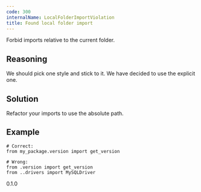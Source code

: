 ```yaml
---
code: 300
internalName: LocalFolderImportViolation
title: Found local folder import
---
```


Forbid imports relative to the current folder.

## Reasoning
We should pick one style and stick to it. We have decided to use the
explicit one.

## Solution
Refactor your imports to use the absolute path.

## Example

    # Correct:
    from my_package.version import get_version
    
    # Wrong:
    from .version import get_version
    from ..drivers import MySQLDriver

<div class="versionadded">

0.1.0

</div>